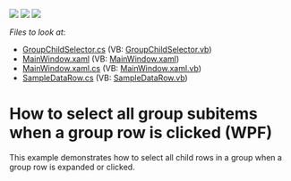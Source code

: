 <!-- default badges list -->
![](https://img.shields.io/endpoint?url=https://codecentral.devexpress.com/api/v1/VersionRange/128652771/13.1.4%2B)
[![](https://img.shields.io/badge/Open_in_DevExpress_Support_Center-FF7200?style=flat-square&logo=DevExpress&logoColor=white)](https://supportcenter.devexpress.com/ticket/details/E4617)
[![](https://img.shields.io/badge/📖_How_to_use_DevExpress_Examples-e9f6fc?style=flat-square)](https://docs.devexpress.com/GeneralInformation/403183)
<!-- default badges end -->
<!-- default file list -->
*Files to look at*:

* [GroupChildSelector.cs](./CS/GridGroupSelect/GroupChildSelector.cs) (VB: [GroupChildSelector.vb](./VB/GridGroupSelect/GroupChildSelector.vb))
* [MainWindow.xaml](./CS/GridGroupSelect/MainWindow.xaml) (VB: [MainWindow.xaml](./VB/GridGroupSelect/MainWindow.xaml))
* [MainWindow.xaml.cs](./CS/GridGroupSelect/MainWindow.xaml.cs) (VB: [MainWindow.xaml.vb](./VB/GridGroupSelect/MainWindow.xaml.vb))
* [SampleDataRow.cs](./CS/GridGroupSelect/SampleDataRow.cs) (VB: [SampleDataRow.vb](./VB/GridGroupSelect/SampleDataRow.vb))
<!-- default file list end -->
# How to select all group subitems when a group row is clicked (WPF)


<p>This example demonstrates how to select all child rows in a group when a group row is expanded or clicked.</p>

<br/>


